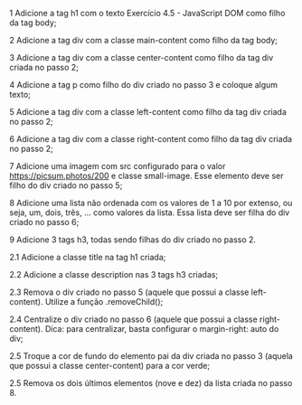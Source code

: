 1   Adicione a tag h1 com o texto Exercício 4.5 - JavaScript DOM como filho da tag body;

2    Adicione a tag div com a classe main-content como filho da tag body;

3    Adicione a tag div com a classe center-content como filho da tag div criada no passo 2;

4    Adicione a tag p como filho do div criado no passo 3 e coloque algum texto;

5    Adicione a tag div com a classe left-content como filho da tag div criada no passo 2;

6    Adicione a tag div com a classe right-content como filho da tag div criada no passo 2;

7    Adicione uma imagem com src configurado para o valor https://picsum.photos/200 e classe small-image. Esse elemento deve ser filho do div criado no passo 5;

8    Adicione uma lista não ordenada com os valores de 1 a 10 por extenso, ou seja, um, dois, três, … como valores da lista. Essa lista deve ser filha do div criado no passo 6;

9    Adicione 3 tags h3, todas sendo filhas do div criado no passo 2.

 
2.1    Adicione a classe title na tag h1 criada;

2.2    Adicione a classe description nas 3 tags h3 criadas;

2.3    Remova o div criado no passo 5 (aquele que possui a classe left-content). Utilize a função .removeChild();

2.4    Centralize o div criado no passo 6 (aquele que possui a classe right-content). Dica: para centralizar, basta configurar o margin-right: auto do div;

2.5    Troque a cor de fundo do elemento pai da div criada no passo 3 (aquela que possui a classe center-content) para a cor verde;


2.5    Remova os dois últimos elementos (nove e dez) da lista criada no passo 8.
